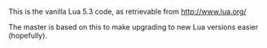 This is the vanilla Lua 5.3 code, as retrievable from http://www.lua.org/

The master is based on this to make upgrading to new Lua versions easier (hopefully).